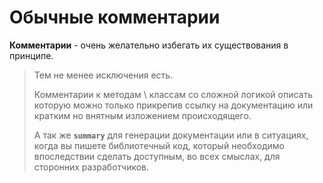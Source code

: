 # Обычные комментарии

**Комментарии** - очень желательно избегать их существования в принципе.

> Тем не менее исключения есть.
>
> Комментарии к методам \ классам со сложной логикой описать которую можно только прикрепив ссылку на документацию или кратким но внятным изложением происходящего.
>
> А так же **`summary`** для генерации документации или в ситуациях, когда вы пишете библиотечный код, который необходимо впоследствии сделать доступным, во всех смыслах, для сторонних разработчиков.

